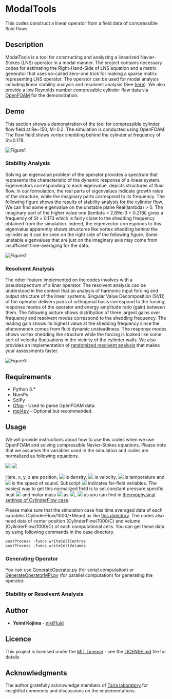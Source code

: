 # ModalTools
This codes construct a linear operator from a field data of compressible fluid flows.


## Description
ModalTools is a tool for constructing and analyzing a linearized Navier-Stokes (LNS) operator in a modal manner. The project contains necessary codes for estimating the Right-Hand-Side of LNS equation and a matrix generator that uses so-called zero-one trick for making a sparse matrix representing LNS operator. The operator can be used for modal analysis including linear stability analysis and resolvent analysis (See [here](https://doi.org/10.2514/1.J056060)). We also provide a low Reynolds number compressible cylinder flow data via [OpenFOAM](https://www.openfoam.com/) for the demonstration.


## Demo
This section shows a demonstration of the tool for compressible cylinder flow field at Re=150, M=0.2. The simulation is conducted using OpenFOAM. The flow field shows vortex shedding behind the cylinder at frequency of St=0.178. 

![Figure1](https://user-images.githubusercontent.com/47338366/75595128-06665d00-5a40-11ea-8ac9-87b0e0d344b9.png)

### Stability Analysis
Solving an eigenvalue problem of the operator provides a spectrum that represents the characteristic of the dynamic response of a linear system. Eigenvectors corresponding to each eigenvalue, depicts structures of fluid flow. In our formulation, the real parts of eigenvalues indicate growth rates of the structure, while the imaginary parts correspond to its frequency. The following figure shows the results of stability analysis for the cylinder flow. We can find some eigenvalue on the unstable plane Real(lambda) > 0. The imaginary part of the higher value one (lambda = 2.89e-3 + 0.218i) gives a frequency of St = 0.173 which is fairly close to the shedding frequency obtained from the simulation. Indeed, the eigenvector corresponds to this eigenvalue apparently shows structures like vortex shedding behind the cylinder as it can be seen on the right side of the following figure. Some unstable eigenvalues that are just on the imaginary axis may come from insufficient time-averaging for the data.

![Figure2](https://user-images.githubusercontent.com/47338366/75592649-ad92c680-5a37-11ea-84fd-17f2ed069b0f.png)

### Resolvent Analysis
The other feature implemented on the codes involves with a pseudospectrum of a liner operator. The resolvent analysis can be understood in the context that an analysis of harmonic input forcing and output structure of the linear systems. Singular Value Decomposition (SVD) of the operator delivers pairs of orthogonal basis correspond to the forcing, response modes of the operator and energy amplitude ratio (gain) between them. The following picture shows distribution of three largest gains over frequency and resolvent modes correspond to the shedding frequency. The leading gain shows its highest value at the shedding frequency since the phenomenon comes from fluid dynamic unsteadiness. The response modes shows vortex shedding like structure while the forcing is looked like some sort of velocity fluctuations in the vicinity of the cylinder walls. We also provides an implementation of [randomized resolvent analysis](https://arxiv.org/abs/1902.01458) that makes your assessments faster.

![Figure3](https://user-images.githubusercontent.com/47338366/75595182-2bf36680-5a40-11ea-8814-381d05360ef8.png)


## Requirements
* Python 3.*
* NumPy 
* SciPy
* [Ofpp](https://github.com/dayigu/ofpp) - Used to parse OpenFOAM data.
* [mpi4py](https://mpi4py.readthedocs.io/en/stable/) - Optional but recommended.

## Usage
We will provide instructions about how to use this codes when we use OpenFOAM and solving compressible Navier-Stokes equations. Please note that we assumes the variables used in the simulation and codes are normalized as following equations.

<img src="https://latex.codecogs.com/gif.latex?x&space;=&space;\frac{\widetilde{x}}{L},&space;\:&space;y&space;=&space;\frac{\widetilde{y}}{L},&space;\:&space;z&space;=&space;\frac{\widetilde{z}}{L}">
<img src="https://latex.codecogs.com/gif.latex?x&space;=&space;\rho = \frac{\widetilde{\rho}}{\rho_\infty}, \: u = \frac{\widetilde{u}}{a_\infty}, \: T = \frac{\widetilde{T}}{T_\infty}">

Here, x, y, z are position, <img src="https://latex.codecogs.com/gif.latex?\rho"> is density, <img src="https://latex.codecogs.com/gif.latex?u"> is velocity, <img src="https://latex.codecogs.com/gif.latex?T"> is temperature and <img src="https://latex.codecogs.com/gif.latex?a"> is the speed of sound. Subscript <img src="https://latex.codecogs.com/gif.latex?\infty"> indicates far-field variables. The easiest way to get this normalized field is to set constant pressure specific heat <img src="https://latex.codecogs.com/gif.latex?c_p"> and molar mass <img src="https://latex.codecogs.com/gif.latex?M"> as <img src="https://latex.codecogs.com/gif.latex?c_p=2.5">, <img src="https://latex.codecogs.com/gif.latex?M=11640.3"> as you can find in [thermophysical settings of CylinderFlow case](CylinderFlow/constant/thermophysicalProperties). 

Please make sure that the simulation case has time averaged data of each variables (CylinderFlow/1000/*Mean) as like [this directory](CylinderFlow/1000). The codes also need data of center  position (CylinderFlow/1000/C) and volume (CylinderFlow/1000/C) of each computational cells. You can get these data by using following commands in the case directory.
```
postProcess -funcs writeCellCentres 
postProcess -funcs writeCellVolumes
```


### Generating Operator
You can use [GenerateOperator.py](GenerateOperator.py) (for serial computation) or [GenerateOperatorMPI.py](GenerateOperatorMPI.py) (for parallel computation) for generating the operator. 

### Stability or Resolvent Analysis



## Author
* **Yoimi Kojima** - [niktFluid](https://github.com/niktFluid)


## Licence

This project is licensed under the [MIT License](https://github.com/tcnksm/tool/blob/master/LICENCE) - see the [LICENSE.md](LICENSE) file for details


## Acknowledgments

The author gratefully acknowledge members of [Taira laboratory](http://www.seas.ucla.edu/fluidflow/group.html) for insightful comments and discussions on the implementations.
